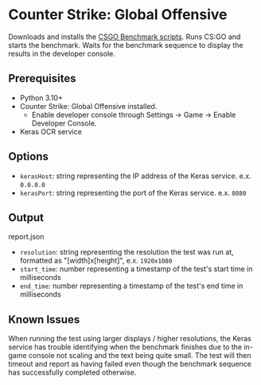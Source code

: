 # Counter Strike: Global Offensive

Downloads and installs the [CSGO Benchmark scripts](https://github.com/samisalreadytaken/csgo-benchmark). Runs CS:GO and starts the benchmark. Waits for the benchmark sequence to display the results in the developer console.

## Prerequisites

- Python 3.10+
- Counter Strike: Global Offensive installed.
    - Enable developer console through Settings -> Game -> Enable Developer Console.
- Keras OCR service

## Options

- `kerasHost`: string representing the IP address of the Keras service. e.x. `0.0.0.0` 
- `kerasPort`: string representing the port of the Keras service. e.x. `8080`

## Output

report.json
- `resolution`: string representing the resolution the test was run at, formatted as "[width]x[height]", e.x. `1920x1080`
- `start_time`: number representing a timestamp of the test's start time in milliseconds
- `end_time`: number representing a timestamp of the test's end time in milliseconds

## Known Issues
When running the test using larger displays / higher resolutions, the Keras service has trouble identifying when the benchmark finishes due to the in-game console not scaling and the text being quite small. The test will then timeout and report as having failed even though the benchmark sequence has successfully completed otherwise.